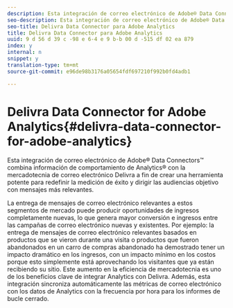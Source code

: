 ```yaml
---
description: Esta integración de correo electrónico de Adobe® Data Connectors™ combina información de comportamiento de Analytics® con la mercadotecnia de correo electrónico Delivra a fin de crear una herramienta potente para redefinir la medición de éxito y dirigir las audiencias objetivo con mensajes más relevantes.
seo-description: Esta integración de correo electrónico de Adobe® Data Connectors™ combina información de comportamiento de Analytics® con la mercadotecnia de correo electrónico Delivra a fin de crear una herramienta potente para redefinir la medición de éxito y dirigir las audiencias objetivo con mensajes más relevantes.
seo-title: Delivra Data Connector para Adobe Analytics
title: Delivra Data Connector para Adobe Analytics
uuid: 9 d 56 d 39 c -98 e 6-4 e 9 b-b 00 d -515 df 02 ea 879
index: y
internal: n
snippet: y
translation-type: tm+mt
source-git-commit: e96de98b3176a05654fdf697210f992b0fd4adb1

---
```



# Delivra Data Connector for Adobe Analytics{#delivra-data-connector-for-adobe-analytics}

Esta integración de correo electrónico de Adobe® Data Connectors™ combina información de comportamiento de Analytics® con la mercadotecnia de correo electrónico Delivra a fin de crear una herramienta potente para redefinir la medición de éxito y dirigir las audiencias objetivo con mensajes más relevantes.

La entrega de mensajes de correo electrónico relevantes a estos segmentos de mercado puede producir oportunidades de ingresos completamente nuevas, lo que genera mayor conversión e ingresos entre las campañas de correo electrónico nuevas y existentes. Por ejemplo: la entrega de mensajes de correo electrónico relevantes basados en productos que se vieron durante una visita o productos que fueron abandonados en un carro de compras abandonado ha demostrado tener un impacto dramático en los ingresos, con un impacto mínimo en los costos porque esto simplemente está aprovechando los visitantes que ya están recibiendo su sitio. Este aumento en la eficiencia de mercadotecnia es uno de los beneficios clave de integrar Analytics con Delivra. Además, esta integración sincroniza automáticamente las métricas de correo electrónico con los datos de Analytics con la frecuencia por hora para los informes de bucle cerrado.
